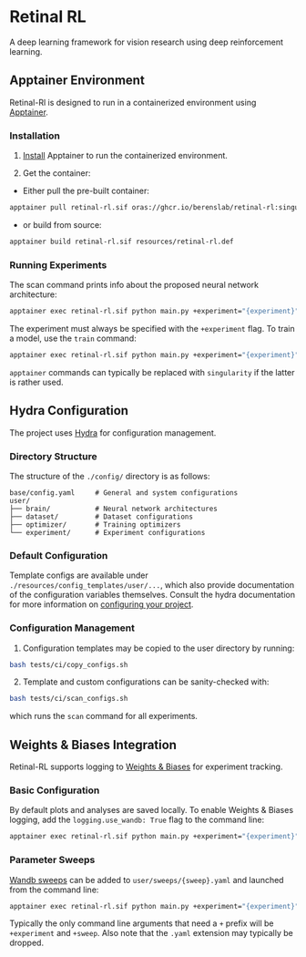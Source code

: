 # Retinal RL

A deep learning framework for vision research using deep reinforcement learning.

## Apptainer Environment

Retinal-Rl is designed to run in a containerized environment using [Apptainer](https://apptainer.org/docs/user/latest/).

### Installation

1. [Install](https://apptainer.org/docs/admin/main/installation.html) Apptainer to run the containerized environment.

2. Get the container:

- Either pull the pre-built container:
```bash
apptainer pull retinal-rl.sif oras://ghcr.io/berenslab/retinal-rl:singularity-image
```
- or build from source:
```bash
apptainer build retinal-rl.sif resources/retinal-rl.def
```

### Running Experiments

The scan command prints info about the proposed neural network architecture:
```bash
apptainer exec retinal-rl.sif python main.py +experiment="{experiment}" command=scan
```
The experiment must always be specified with the `+experiment` flag. To train a
model, use the `train` command:
```bash
apptainer exec retinal-rl.sif python main.py +experiment="{experiment}" command=train
```

`apptainer` commands can typically be replaced with `singularity` if the latter is rather used.

## Hydra Configuration

The project uses [Hydra](https://hydra.cc/) for configuration management.

### Directory Structure

The structure of the `./config/` directory is as follows:

```
base/config.yaml     # General and system configurations
user/
├── brain/           # Neural network architectures
├── dataset/         # Dataset configurations
├── optimizer/       # Training optimizers
└── experiment/      # Experiment configurations
```

### Default Configuration

Template configs are available under `./resources/config_templates/user/...`, which also provide documentation of the configuration variables themselves. Consult the hydra documentation for more information on [configuring your project](https://hydra.cc/docs/intro/).

### Configuration Management

1. Configuration templates may be copied to the user directory by running:
```bash
bash tests/ci/copy_configs.sh
```

2. Template and custom configurations can be sanity-checked with:
```bash
bash tests/ci/scan_configs.sh
```
which runs the `scan` command for all experiments.

## Weights & Biases Integration

Retinal-RL supports logging to [Weights & Biases](https://wandb.ai/site) for experiment tracking.

### Basic Configuration

By default plots and analyses are saved locally. To enable Weights & Biases logging, add the `logging.use_wandb: True` flag to the command line:
```bash
apptainer exec retinal-rl.sif python main.py +experiment="{experiment}" logging.use_wandb=True command=train
```

### Parameter Sweeps

[Wandb sweeps](https://docs.wandb.ai/guides/sweeps) can be added to `user/sweeps/{sweep}.yaml` and launched from the command line:
```bash
apptainer exec retinal-rl.sif python main.py +experiment="{experiment}" +sweep="{sweep}" command=sweep
```

Typically the only command line arguments that need a `+` prefix will be `+experiment` and `+sweep`. Also note that the `.yaml` extension may typically be dropped.
